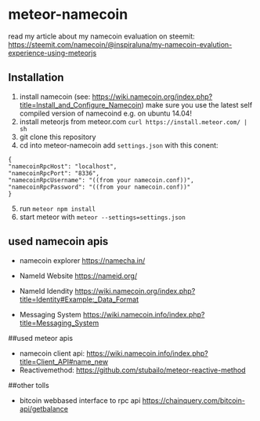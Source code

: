 # meteor-namecoin


read my article about my namecoin evaluation on steemit: https://steemit.com/namecoin/@inspiraluna/my-namecoin-evalution-experience-using-meteorjs

## Installation
1. install namecoin (see: https://wiki.namecoin.org/index.php?title=Install_and_Configure_Namecoin)
        make sure you use the latest self compiled version of namecoind e.g. on ubuntu 14.04!
2. install meteorjs from meteor.com ``curl https://install.meteor.com/ | sh``
3. git clone this repository
4. cd into meteor-namecoin add ``settings.json`` with this conent:
```
{
"namecoinRpcHost": "localhost",
"namecoinRpcPort": "8336",
"namecoinRpcUsername": "((from your namecoin.conf))",
"namecoinRpcPassword": "((from your namecoin.conf))"
}
```
5. run ``meteor npm install``
6. start meteor with ``meteor --settings=settings.json``



## used namecoin apis
- namecoin explorer https://namecha.in/

- NameId Website https://nameid.org/
- NameId Idendity https://wiki.namecoin.org/index.php?title=Identity#Example:_Data_Format
- Messaging System https://wiki.namecoin.info/index.php?title=Messaging_System


##used meteor apis
- namecoin client api: https://wiki.namecoin.info/index.php?title=Client_API#name_new
- Reactivemethod: https://github.com/stubailo/meteor-reactive-method

##other tolls
- bitcoin webbased interface to rpc api https://chainquery.com/bitcoin-api/getbalance